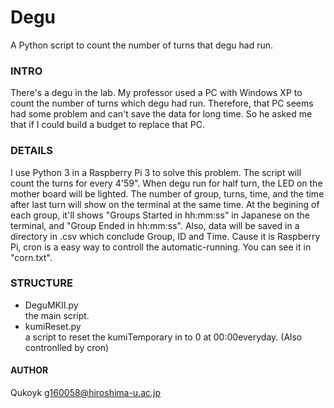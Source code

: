# Degu
A Python script to count the number of turns that degu had run.
  
  
### INTRO  
There's a degu in the lab. My professor used a PC with Windows XP to count the number of turns which degu had run.
Therefore, that PC seems had some problem and can't save the data for long time.
So he asked me that if I could build a budget to replace that PC.
  
    
### DETAILS  
I use Python 3 in a Raspberry Pi 3 to solve this problem.
The script will count the turns for every 4'59". 
When degu run for half turn, the LED on the mother board will be lighted. The number of group, turns, time, and the time after last turn will show on the terminal at the same time. At the begining of each group, it'll shows "Groups Started in hh:mm:ss" in Japanese on the terminal, and "Group Ended in hh:mm:ss".
Also, data will be saved in a directory in .csv which conclude Group, ID and Time.
Cause it is Raspberry Pi, cron is a easy way to controll the automatic-running. You can see it in "corn.txt".
  
  
### STRUCTURE  
* DeguMKII.py  
the main script.
* kumiReset.py  
a script to reset the kumiTemporary in to 0 at 00:00everyday. (Also contronlled by cron)
  
#### AUTHOR
Qukoyk <g160058@hiroshima-u.ac.jp>
